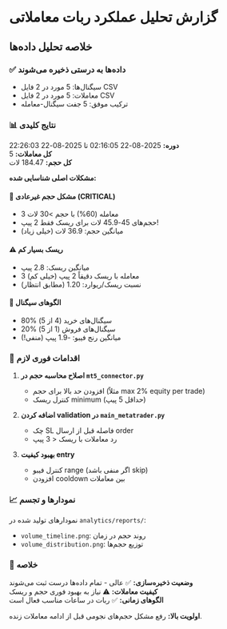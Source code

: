 # گزارش تحلیل عملکرد ربات معاملاتی

## خلاصه تحلیل داده‌ها

### ✅ داده‌ها به درستی ذخیره می‌شوند
- سیگنال‌ها: 5 مورد در 2 فایل CSV
- معاملات: 5 مورد در 2 فایل CSV  
- ترکیب موفق: 5 جفت سیگنال-معامله

### 📊 نتایج کلیدی

**دوره:** 2025-08-22 02:16:05 تا 2025-08-22 22:26:03  
**کل معاملات:** 5  
**کل حجم:** 184.47 لات  

**مشکلات اصلی شناسایی شده:**

#### 🚨 مشکل حجم غیرعادی (CRITICAL)
- 3 معامله (60%) با حجم >30 لات
- حجم‌های 45-45.9 لات برای ریسک فقط 2 پیپ!
- میانگین حجم: 36.9 لات (خیلی زیاد)

#### ⚠️ ریسک بسیار کم
- میانگین ریسک: 2.8 پیپ
- 3 معامله با ریسک دقیقاً 2 پیپ (خیلی کم)
- نسبت ریسک/ریوارد: 1.20 (مطابق انتظار)

#### 🎯 الگوهای سیگنال
- 80% سیگنال‌های خرید (4 از 5)
- 20% سیگنال‌های فروش (1 از 5)
- میانگین رنج فیبو: -1.9 پیپ (منفی!)

### 🔧 اقدامات فوری لازم

1. **اصلاح محاسبه حجم در `mt5_connector.py`**
   - افزودن حد بالا برای حجم (مثلاً max 2% equity per trade)
   - کنترل ریسک minimum (حداقل 5 پیپ)

2. **اضافه کردن validation در `main_metatrader.py`**
   - چک SL فاصله قبل از ارسال order
   - رد معاملات با ریسک < 3 پیپ

3. **بهبود کیفیت entry**
   - کنترل فیبو range (اگر منفی باشد skip)
   - افزودن cooldown بین معاملات

### 📈 نمودارها و تجسم

نمودارهای تولید شده در `analytics/reports/`:
- `volume_timeline.png`: روند حجم در زمان
- `volume_distribution.png`: توزیع حجم‌ها

### 🎯 خلاصه

**وضعیت ذخیره‌سازی:** ✅ عالی - تمام داده‌ها درست ثبت می‌شوند  
**کیفیت معاملات:** ⚠️ نیاز به بهبود فوری حجم و ریسک  
**الگوهای زمانی:** ✅ ربات در ساعات مناسب فعال است  

**اولویت بالا:** رفع مشکل حجم‌های نجومی قبل از ادامه معاملات زنده.
